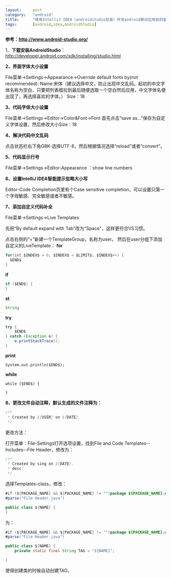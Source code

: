 ```yaml
---
layout:		post
category:	"android"
title:		"使用IntelliJ IDEA（androidstudio前身）开发android移动应用前的基本设置，提高开发效率"
tags:		[android,idea,AndroidStudio]
---
```




**参考：http://www.android-studio.org/**





1、**下载安装AndroidStudio**：http://developer.android.com/sdk/installing/studio.html



**2、界面字体大小设置**

File菜单->Settings->Appearance->Override default fonts by(not recommended):
Name:宋体（建议选择中文，防止出现中文乱码。起初的中文字体名称为空白，只要把列表框拉到最后随便选取一个空白然后应用，中文字体名便出现了，再选择喜欢的字体。）
Size：18

**3、代码字体大小设置**

File菜单->Settings->Editor->Color&Font->Font
首先点击“save as...”保存为自定义字体设置，然后修改大小Size：18



**4、解决代码中文乱码**

点击状态栏右下角GBK-选择UTF-8，然后根据情况选择“reload”或者“convert”。



**5、代码显示行号**

File菜单->Settings->Editor-Appearance ：show line numbers



**6、设置IntelliJ IDEA智能提示忽略大小写**

Editor-Code Completion页里有个Case sensitive completion，可以设置只第一个字母敏感、完全敏感或者不敏感。



**7、添加自定义代码补全**

File菜单->Settings->Live Templates

先把“By default expand with Tab”改为"Space"，这样更符合VS习惯。

点击右侧的“+”新建一个TemplateGroup，名称为user。
然后在user分组下添加自定义的LiveTemplate：
**for**

```java
for(int $INDEX$ = 0; $INDEX$ < $LIMIT$; $INDEX$++) {
  $END$
}
```


**if**

```java
if ($END$) {
}
```


**st**

```java
String 
```


**try**

```java
try {
    $END$
} catch (Exception e) {
    e.printStackTrace();
}
```

**print**

```
System.out.println($END$);
```

**while**

```
while ($END$) {

}
```



**8、更改文件自动注释，默认生成的文件注释为：**

```java
/**
 * Created by ${USER} on ${DATE}.
 */
```


更改方法：

打开菜单：File-Settings打开选项设置，找到File and Code Templates--Includes--File Header，修改为：

```java
/**
 * Created by sing on ${DATE}.
 * desc: 
 */
```



选择Templates-class，修改：

```java
#if (${PACKAGE_NAME} && ${PACKAGE_NAME} != "")package ${PACKAGE_NAME};#end
#parse("File Header.java")

public class ${NAME} {
}
```

为：

```java
#if (${PACKAGE_NAME} && ${PACKAGE_NAME} != "")package ${PACKAGE_NAME};#end
#parse("File Header.java")

public class ${NAME} {
    private static final String TAG = "${NAME}"; 

}
```

使得创建类的时候自动创建TAG。